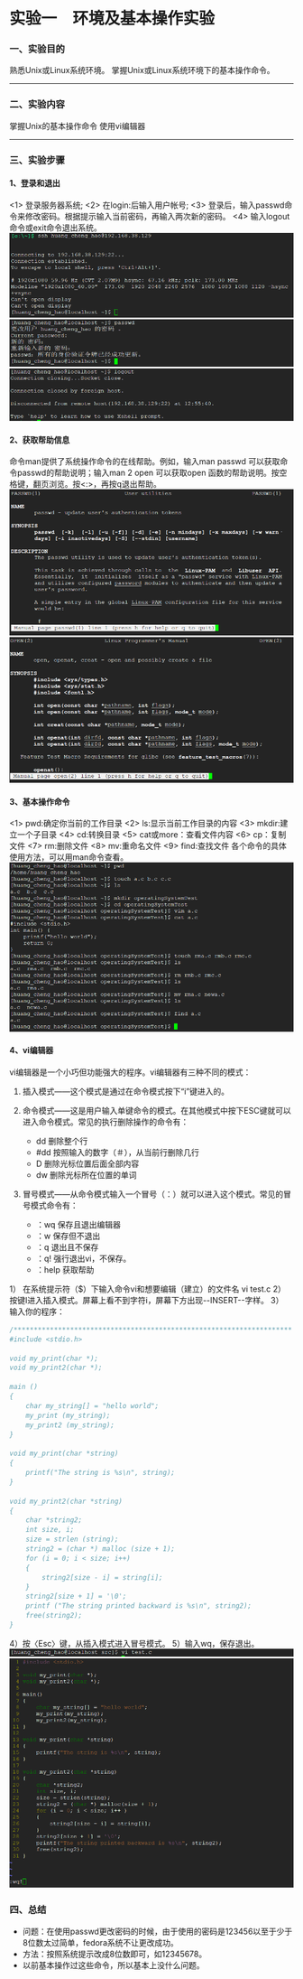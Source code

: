 # 实验一　环境及基本操作实验

### 一、实验目的
熟悉Unix或Linux系统环境。
掌握Unix或Linux系统环境下的基本操作命令。

-----

### 二、实验内容
掌握Unix的基本操作命令
使用vi编辑器

-----

### 三、实验步骤
#### 1、登录和退出
<1> 登录服务器系统;
<2> 在login:后输入用户帐号;
<3> 登录后，输入passwd命令来修改密码。根据提示输入当前密码，再输入两次新的密码。
<4> 输入logout命令或exit命令退出系统。
![image1.png](../resource/pic/test1/image1.png)
![image2.png](../resource/pic/test1/image2.png)
![image3.png](../resource/pic/test1/image3.png)

#### 2、获取帮助信息
命令man提供了系统操作命令的在线帮助。例如，输入man passwd 可以获取命令passwd的帮助说明；输入man 2 open 可以获取open 函数的帮助说明。按空格键，翻页浏览。按<shift><:>，再按q退出帮助。 
![image4.png](../resource/pic/test1/image4.png)
![image5.png](../resource/pic/test1/image5.png)

#### 3、基本操作命令
<1> pwd:确定你当前的工作目录
<2> ls:显示当前工作目录的内容
<3> mkdir:建立一个子目录
<4> cd:转换目录
<5> cat或more：查看文件内容
<6> cp：复制文件
<7> rm:删除文件
<8> mv:重命名文件
<9> find:查找文件
各个命令的具体使用方法，可以用man命令查看。
![image6.png](../resource/pic/test1/image6.png)

#### 4、vi编辑器
vi编辑器是一个小巧但功能强大的程序。vi编辑器有三种不同的模式：

1. 插入模式——这个模式是通过在命令模式按下“i”键进入的。

2. 命令模式——这是用户输入单键命令的模式。在其他模式中按下ESC键就可以进入命令模式。常见的执行删除操作的命令有：
    * dd    删除整个行
    * #dd   按照输入的数字（＃），从当前行删除几行
    * D     删除光标位置后面全部内容
    * dw    删除光标所在位置的单词

3. 冒号模式——从命令模式输入一个冒号（：）就可以进入这个模式。常见的冒号模式命令有：
    * ：wq 保存且退出编辑器
    * ：w  保存但不退出
    * ：q   退出且不保存
    * ：q!  强行退出vi，不保存。
    * ：help 获取帮助

1）	在系统提示符（$）下输入命令vi和想要编辑（建立）的文件名  vi test.c <enter>
2）	按键I进入插入模式。屏幕上看不到字符i，屏幕下方出现--INSERT--字样。
3）	输入你的程序：

```c
/*********************************************************************
#include <stdio.h>

void my_print(char *); 
void my_print2(char *); 

main ()
{ 
    char my_string[] = "hello world";
    my_print (my_string); 
    my_print2 (my_string);
}

void my_print(char *string)
{
    printf("The string is %s\n", string);
}

void my_print2(char *string)
{ 
    char *string2; 
    int size, i;  
    size = strlen (string); 
    string2 = (char *) malloc (size + 1); 
    for (i = 0; i < size; i++) 
    {   
        string2[size - i] = string[i];
    }   
    string2[size + 1] = '\0';
    printf ("The string printed backward is %s\n", string2); 
    free(string2);
}
```
4）按〈Esc〉键，从插入模式进入冒号模式。
5）输入wq，保存退出。
![image7.png](../resource/pic/test1/image7.png)
![image8.png](../resource/pic/test1/image8.png)

### 四、总结
* 问题：在使用passwd更改密码的时候，由于使用的密码是123456以至于少于8位数太过简单，fedora系统不让更改成功。
* 方法：按照系统提示改成8位数即可，如12345678。
* 以前基本操作过这些命令，所以基本上没什么问题。
